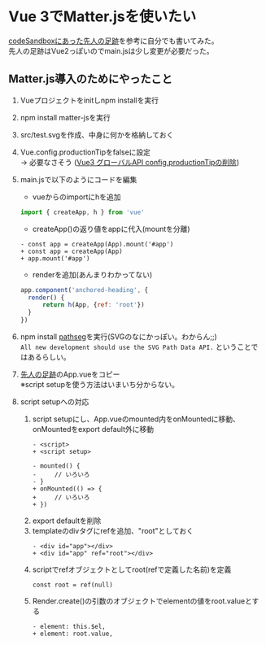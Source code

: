 # Vue 3でMatter.jsを使いたい
[codeSandboxにあった先人の足跡](https://codesandbox.io/s/matter-js-forked-xohc25?file=/src/App.vue:64-69)を参考に自分でも書いてみた。  
先人の足跡はVue2っぽいのでmain.jsは少し変更が必要だった。

## Matter.js導入のためにやったこと
1. Vueプロジェクトをinitしnpm installを実行

1. npm install matter-jsを実行

1. src/test.svgを作成、中身に何かを格納しておく

1. Vue.config.productionTipをfalseに設定  
→ 必要なさそう ([Vue3 グローバルAPI config.productionTipの削除](https://v3.ja.vuejs.org/guide/migration/global-api.html#config-productiontip-%E3%81%AE%E5%89%8A%E9%99%A4))

1. main.jsで以下のようにコードを編集
    * vueからのimportにhを追加
    ```JavaScript:main.js
    import { createApp, h } from 'vue'
    ```
    * createApp()の返り値をappに代入(mountを分離)
    ```diff_JavaScript
    - const app = createApp(App).mount('#app')
    + const app = createApp(App)
    + app.mount('#app')
    ```
    * renderを追加(あんまりわかってない)
    ```JavaScript:main.js
    app.component('anchored-heading', {
      render() {
          return h(App, {ref: 'root'})
      }
    })
    ```

1. npm install [pathseg](https://www.npmjs.com/package/pathseg)を実行(SVGのなにかっぽい。わからん;;)  
  `All new development should use the SVG Path Data API.` ということではあるらしい。

1. [先人の足跡](https://codesandbox.io/s/matter-js-forked-xohc25?file=/src/App.vue:64-69)のApp.vueをコピー  
※script setupを使う方法はいまいち分からない。

1. script setupへの対応
    1. script setupにし、App.vueのmounted内をonMountedに移動、onMountedをexport default外に移動
        ```JavaScript:App.vue
        - <script>
        + <script setup>
        ```
        ```JavaScript:App.vue
        - mounted() {
        -     // いろいろ
        - }
        + onMounted(() => {
        +     // いろいろ
        + })
        ```
    1. export defaultを削除
    1. templateのdivタグにrefを追加、"root"としておく
        ```JavaScript:App.vue
        - <div id="app"></div>
        + <div id="app" ref="root"></div>
        ```
    1. scriptでrefオブジェクトとしてroot(refで定義した名前)を定義
        ```JavaScript:App.vue
        const root = ref(null)
        ```
    1. Render.create()の引数のオブジェクトでelementの値をroot.valueとする
        ```JavaScript:App.vue
        - element: this.$el,
        + element: root.value,
        ```
